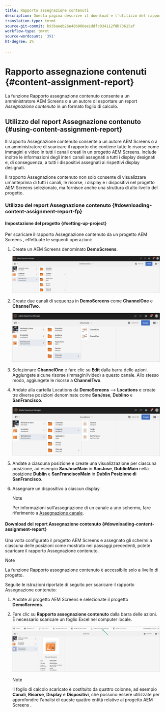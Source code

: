 ```yaml
---
title: Rapporto assegnazione contenuti
description: Questa pagina descrive il download e l'utilizzo del rapporto Assegnazione contenuto.
translation-type: tm+mt
source-git-commit: b93baeeb26e48b906ee1ddfc034112f8b73615af
workflow-type: tm+mt
source-wordcount: '391'
ht-degree: 2%

---
```



# Rapporto assegnazione contenuti {#content-assignment-report}

La funzione Rapporto assegnazione contenuto consente a un amministratore  AEM Screens o a un autore di esportare un report *Assegnazione contenuto* in un formato foglio di calcolo.

## Utilizzo del report Assegnazione contenuto {#using-content-assignment-report}

Il rapporto Assegnazione contenuto consente a un autore  AEM Screens o a un amministratore di scaricare il rapporto che contiene tutte le risorse come immagini e video in tutti i canali creati in un progetto  AEM Screens. Include inoltre le informazioni degli interi canali assegnati a tutti i display designati e, di conseguenza, a tutti i dispositivi assegnati ai rispettivi display designati.

Il rapporto Assegnazione contenuto non solo consente di visualizzare un&#39;anteprima di tutti i canali, le risorse, i display e i dispositivi nel progetto AEM Screens  selezionato, ma fornisce anche una struttura di alto livello del progetto.

### Utilizzo del report Assegnazione contenuto {#downloading-content-assignment-report-fp}

#### Impostazione del progetto {#setting-up-project}

Per scaricare il rapporto Assegnazione contenuto da un progetto AEM Screens , effettuate le seguenti operazioni:

1. Create un AEM Screens  denominato **DemoScreens**.

   ![immagine](/help/user-guide/assets/content-assignment-report/car-1.png)

1. Create due canali di sequenza in **DemoScreens** come **ChannelOne** e **ChannelTwo**.

   ![immagine](/help/user-guide/assets/content-assignment-report/car-2.png)

1. Selezionare **ChannelOne** e fare clic su **Edit** dalla barra delle azioni. Aggiungete alcune risorse (immagini/video) a questo canale. Allo stesso modo, aggiungete le risorse a **ChannelTwo**.

1. Andate alla cartella Locations da **DemoScreens** —> **Locations** e create tre diverse posizioni denominate come **SanJose**, **Dublino** e **SanFrancisco**.

   ![immagine](/help/user-guide/assets/content-assignment-report/car-3.png)

1. Andate a ciascuna posizione e create una visualizzazione per ciascuna posizione, ad esempio **SanJoseMain** in **SanJose**, **DublinMain** nella posizione **Dublin** e **SanFranciscoMain** in **Dublin Posizione di SanFrancisco**.

1. Assegnare un dispositivo a ciascun display.

   >[!NOTE]
   >Per informazioni sull&#39;assegnazione di un canale a uno schermo, fare riferimento a [Assegnazione canale](/help/user-guide/channel-assignment.md).

#### Download del report Assegnazione contenuto {#downloading-content-assignment-report}

Una volta configurato il progetto AEM Screens  e assegnato gli schermi a ciascuna delle posizioni come mostrato nei passaggi precedenti, potete scaricare il rapporto Assegnazione contenuto.

>[!NOTE]
>La funzione Rapporto assegnazione contenuto è accessibile solo a livello di progetto.

Seguite le istruzioni riportate di seguito per scaricare il rapporto Assegnazione contenuto:

1. Andate al progetto AEM Screens  e selezionate il progetto **DemoScreens**.

1. Fare clic su **Rapporto assegnazione contenuto** dalla barra delle azioni. È necessario scaricare un foglio Excel nel computer locale.

   ![immagine](/help/user-guide/assets/content-assignment-report/can-download.png)

   >[!NOTE]
   >Il foglio di calcolo scaricato è costituito da quattro colonne, ad esempio **Canali**, **Risorse**, **Display** e **Dispositivi**, che possono essere utilizzate per approfondire l&#39;analisi di queste quattro entità relative al progetto AEM Screens .





